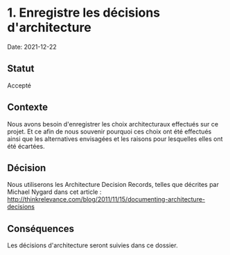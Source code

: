 # 1. Enregistre les décisions d'architecture

Date: 2021-12-22

## Statut

Accepté

## Contexte

Nous avons besoin d'enregistrer les choix architecturaux effectués sur ce projet.
Et ce afin de nous souvenir pourquoi ces choix ont été effectués ainsi que les alternatives
envisagées et les raisons pour lesquelles elles ont été écartées.

## Décision

Nous utiliserons les Architecture Decision Records, telles que décrites par Michael Nygard dans cet article : http://thinkrelevance.com/blog/2011/11/15/documenting-architecture-decisions

## Conséquences

Les décisions d'architecture seront suivies dans ce dossier.
